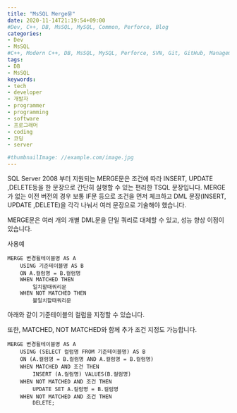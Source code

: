 ```yaml
---
title: "MsSQL Merge문"
date: 2020-11-14T21:19:54+09:00
#Dev, C++, DB, MsSQL, MySQL, Common, Perforce, Blog
categories:
- Dev
- MsSQL
#C++, Modern C++, DB, MsSQL, MySQL, Perforce, SVN, Git, GitHub, Management, Blog, Hugo, Architecture
tags:
- DB
- MsSQL
keywords:
- tech
- developer
- 개발자
- programmer
- programming
- software
- 프로그래머
- coding
- 코딩
- server

#thumbnailImage: //example.com/image.jpg
---
```


SQL Server 2008 부터 지원되는 MERGE문은 조건에 따라 INSERT, UPDATE ,DELETE등을 한 문장으로 간단히 실행할 수 있는 편리한 TSQL 문장입니다. MERGE가 없는 이전 버전의 경우 보통 IF문 등으로 조건을 먼저 체크하고 DML 문장(INSERT, UPDATE ,DELETE)을 각각 나눠서 여러 문장으로 기술해야 했습니다.

<!--more-->

MERGE문은 여러 개의 개별 DML문을 단일 쿼리로 대체할 수 있고, 성능 향상 이점이 있습니다.

사용예

```mssql
MERGE 변경될테이블명 AS A
	USING 기준테이블명 AS B
	ON A.컬럼명 = B.컬럼명
	WHEN MATCHED THEN
		일치할때쿼리문
	WHEN NOT MATCHED THEN
		불일치할때쿼리문
```



아래와 같이 기준테이블의 컬럼을 지정할 수 있습니다.

또한, MATCHED, NOT MATCHED와 함께 추가 조건 지정도 가능합니다.

```mssql
MERGE 변경될테이블명 AS A
	USING (SELECT 컬럼명 FROM 기준테이블명) AS B
	ON (A.컬럼명 = B.컬럼명 AND A.컬럼명 = B.컬럼명)
	WHEN MATCHED AND 조건 THEN
		INSERT (A.컬럼명) VALUES(B.컬럼명)
	WHEN NOT MATCHED AND 조건 THEN
		UPDATE SET A.컬렴명 = B.컬럼명
	WHEN NOT MATCHED AND 조건 THEN
		DELETE;
```
